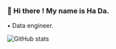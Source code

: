 ### 👋 Hi there ! My name is Ha Da. 

• Data engineer.  

![GitHub stats](https://github-readme-stats.vercel.app/api?username=NorthShip)
